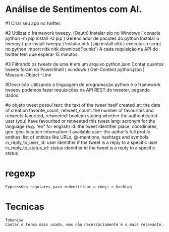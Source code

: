 # Análise de Sentimentos com AI.

#1 Criar seu app no twitter.

#2 Utilizar o framework tweepy. (Oauth) 
    Instalar pip no Windows ( console python -m pip install -U pip ) Gerenciador de pacotes do python
    Instalar o tweepy ( pip install tweepy )
    Instalar nltk ( pip install nltk )
    executar o script no python import nltk nltk.download('punkt')
    A cada requisição na API do twitter tem que esperar 15 minutos.

#3 Filtrando os tweets de uma # em um arquivo python.json
    Contar quantos tweets foram no PowerShell ( windows )  Get-Content python.json | Measure-Object -Line

#Descrição
    Utilizando a linguagem de programação python e o framework tweepy podemos fazer requisições na API REST do  tweeter,
    pegando dados.

#o objeto tweet possuí
    text: the text of the tweet itself
    created_at: the date of creation
    favorite_count, retweet_count: the number of favourites and retweets
    favorited, retweeted: boolean stating whether the authenticated user (you) have favourited or retweeted this tweet
    lang: acronym for the language (e.g. “en” for english)
    id: the tweet identifier
    place, coordinates, geo: geo-location information if available
    user: the author’s full profile
    entities: list of entities like URLs, @-mentions, hashtags and symbols
    in_reply_to_user_id: user identifier if the tweet is a reply to a specific user
    in_reply_to_status_id: status identifier id the tweet is a reply to a specific status


# regexp 
    Expressões regulares para indentificar a emoji e hashtag

# Tecnicas
    Tokenise 
    Contar o termo mais usado, mas não necessáriamente é o mais relevante.
